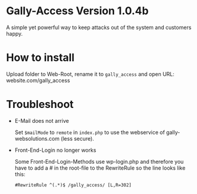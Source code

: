 # Gally-Access Version 1.0.4b
A simple yet powerful way to keep attacks out of the system and customers happy.

# How to install 
Upload folder to Web-Root, rename it to ```gally_access``` and open URL: website.com/gally_access


# Troubleshoot
- E-Mail does not arrive

  Set ```$mailMode``` to ```remote``` in ```index.php``` to use the webservice of gally-websolutions.com (less secure).

- Front-End-Login no longer works

  Some Front-End-Login-Methods use wp-login.php and therefore you have to add a # in the root-file to the RewriteRule so the line looks like this:
  ```
  #RewriteRule ^(.*)$ /gally_access/ [L,R=302]
  ```
